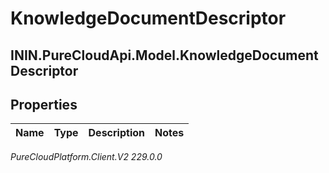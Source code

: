 # KnowledgeDocumentDescriptor

## ININ.PureCloudApi.Model.KnowledgeDocumentDescriptor

## Properties

|Name | Type | Description | Notes|
|------------ | ------------- | ------------- | -------------|



_PureCloudPlatform.Client.V2 229.0.0_
